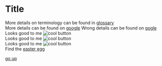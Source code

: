 
# Title

More details on terminology can be found in [glossary](glosary.md)  
More details can be found on [google](https://google.com)  Wrong details can be found on [gogle](https://google.om)  
Looks good to me  ![cool button](img/btns.png)  
Looks good to me  ![cool button](img/ba.gif)  
Looks good to me  ![cool button](img/bn.svg)  
Find the [easter egg](./subdir/bla.md#easter-egg)

[go up](#titel)
